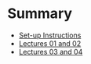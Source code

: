 # Summary

- [Set-up Instructions](./setup.md)
- [Lectures 01 and 02](./Lectures/lecture_01_02.lean.md)
- [Lectures 03 and 04](./Lectures/lecture_03_04.lean.md)